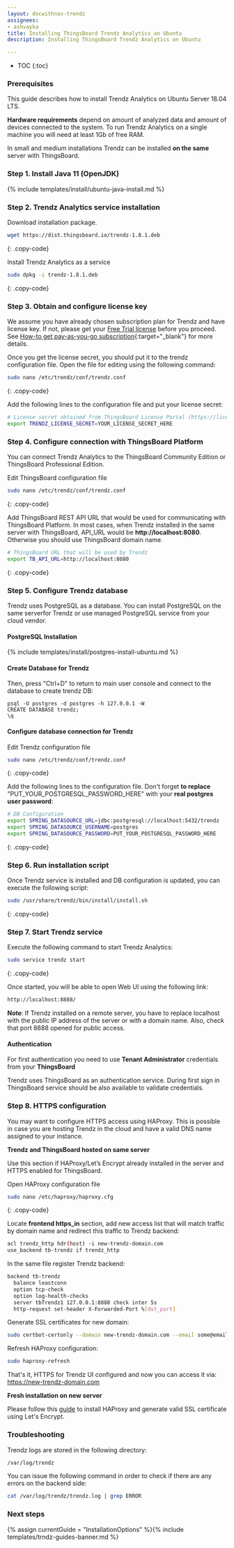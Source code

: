 ```yaml
---
layout: docwithnav-trendz
assignees:
- ashvayka
title: Installing ThingsBoard Trendz Analytics on Ubuntu
description: Installing ThingsBoard Trendz Analytics on Ubuntu

---
```


* TOC
{:toc}

### Prerequisites

This guide describes how to install Trendz Analytics on Ubuntu Server 18.04 LTS. 

**Hardware requirements** depend on amount of analyzed data and amount of devices connected to the system. 
To run Trendz Analytics on a single machine you will need at least 1Gb of free RAM.

In small and medium installations Trendz can be installed **on the same** server with ThingsBoard.

### Step 1. Install Java 11 (OpenJDK) 

{% include templates/install/ubuntu-java-install.md %}

### Step 2. Trendz Analytics service installation

Download installation package.

```bash
wget https://dist.thingsboard.io/trendz-1.8.1.deb
```
{: .copy-code}

Install Trendz Analytics as a service

```bash
sudo dpkg -i trendz-1.8.1.deb
```
{: .copy-code}

### Step 3. Obtain and configure license key 

We assume you have already chosen subscription plan for Trendz and have license key. If not, please get your [Free Trial license](/pricing/?active=trendz) before you proceed.
See [How-to get pay-as-you-go subscription](https://www.youtube.com/watch?v=dK-QDFGxWek){:target="_blank"} for more details.

Once you get the license secret, you should put it to the trendz configuration file. 
Open the file for editing using the following command:

```bash 
sudo nano /etc/trendz/conf/trendz.conf
``` 
{: .copy-code}

Add the following lines to the configuration file and put your license secret:

```bash
# License secret obtained from ThingsBoard License Portal (https://license.thingsboard.io)
export TRENDZ_LICENSE_SECRET=YOUR_LICENSE_SECRET_HERE
```

### Step 4. Configure connection with ThingsBoard Platform

You can connect Trendz Analytics to the ThingsBoard Community Edition or ThingsBoard Professional Edition.

Edit ThingsBoard configuration file
```bash 
sudo nano /etc/trendz/conf/trendz.conf
``` 
{: .copy-code}

Add ThingsBoard REST API URL that would be used for communicating with ThingsBoard Platform. In most cases, when Trendz installed
in the same server with ThingsBoard, API_URL would be **http://localhost:8080**. Otherwise you should use ThingsBoard domain name.

```bash
# ThingsBoard URL that will be used by Trendz
export TB_API_URL=http://localhost:8080
```
{: .copy-code}

### Step 5. Configure Trendz database
Trendz uses PostgreSQL as a database. You can install PostgreSQL on the same serverfor Trendz or use managed PostgreSQL 
service from your cloud vendor.

#### PostgreSQL Installation

{% include templates/install/postgres-install-ubuntu.md %}

#### Create Database for Trendz

Then, press "Ctrl+D" to return to main user console and connect to the database to create trendz DB:

```text
psql -U postgres -d postgres -h 127.0.0.1 -W
CREATE DATABASE trendz;
\q
```

#### Configure database connection for Trendz

Edit Trendz configuration file 

```bash 
sudo nano /etc/trendz/conf/trendz.conf
``` 
{: .copy-code}

Add the following lines to the configuration file. Don't forget **to replace** "PUT_YOUR_POSTGRESQL_PASSWORD_HERE" with your **real postgres user password**:

```bash
# DB Configuration 
export SPRING_DATASOURCE_URL=jdbc:postgresql://localhost:5432/trendz
export SPRING_DATASOURCE_USERNAME=postgres
export SPRING_DATASOURCE_PASSWORD=PUT_YOUR_POSTGRESQL_PASSWORD_HERE
```
{: .copy-code}

### Step 6. Run installation script

Once Trendz service is installed and DB configuration is updated, you can execute the following script:

```bash
sudo /usr/share/trendz/bin/install/install.sh
```
{: .copy-code} 

### Step 7. Start Trendz service

Execute the following command to start Trendz Analytics:

```bash
sudo service trendz start
```
{: .copy-code}
 
Once started, you will be able to open Web UI using the following link:

```bash
http://localhost:8888/
```
**Note**:  If Trendz installed on a remote server, you have to replace localhost with the public IP address of 
the server or with a domain name. Also, check that port 8888 opened for public access.


#### Authentication

For first authentication you need to use **Tenant Administrator** credentials from your **ThingsBoard**

Trendz uses ThingsBoard as an authentication service. During first sign in ThingsBoard service should be also available 
to validate credentials.

### Step 8. HTTPS configuration

You may want to configure HTTPS access using HAProxy. 
This is possible in case you are hosting Trendz in the cloud and have a valid DNS name assigned to your instance.

**Trendz and ThingsBoard hosted on same server**

Use this section if HAProxy/Let’s Encrypt already installed in the server and HTTPS enabled for ThingsBoard.

Open HAProxy configuration file
```bash
sudo nano /etc/haproxy/haproxy.cfg
```
{: .copy-code}

Locate **frontend https_in** section, add new access list that will match traffic by domain name and redirect this traffic to Trendz backend:
```bash
acl trendz_http hdr(host) -i new-trendz-domain.com
use_backend tb-trendz if trendz_http
```

In the same file register Trendz backend:
```bash
backend tb-trendz
  balance leastconn
  option tcp-check
  option log-health-checks
  server tbTrendz1 127.0.0.1:8888 check inter 5s
  http-request set-header X-Forwarded-Port %[dst_port]
```

Generate SSL certificates for new domain:
```bash
sudo certbot-certonly --domain new-trendz-domain.com --email some@email.io
```

Refresh HAProxy configuration:
```bash
sudo haproxy-refresh
```

That's it, HTTPS for Trendz UI configured and now you can access it via:
https://new-trendz-domain.com


**Fresh installation on new server**

Please follow this [guide](/docs/user-guide/install/pe/add-haproxy-ubuntu) to install HAProxy and generate valid SSL certificate using Let's Encrypt.

### Troubleshooting

Trendz logs are stored in the following directory:
 
```bash
/var/log/trendz
```

You can issue the following command in order to check if there are any errors on the backend side:
 
```bash
cat /var/log/trendz/trendz.log | grep ERROR
```

### Next steps

{% assign currentGuide = "InstallationOptions" %}{% include templates/trndz-guides-banner.md %}